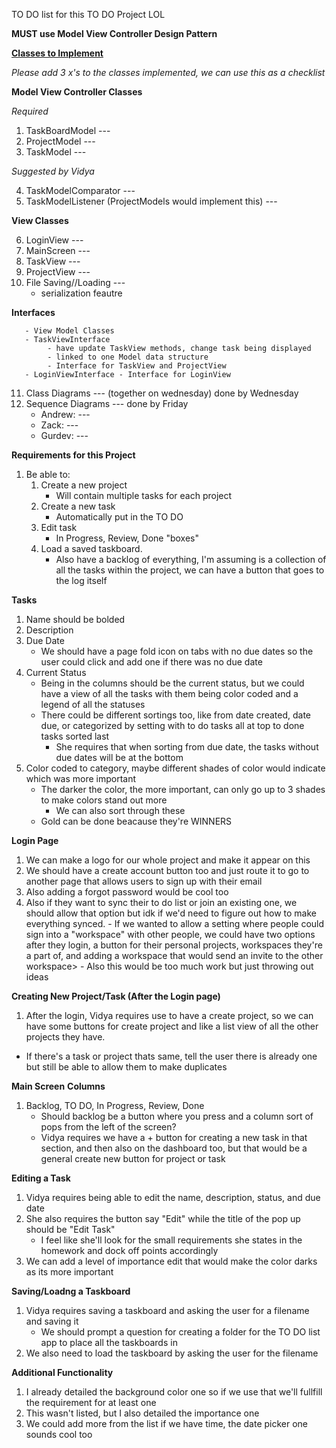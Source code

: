 TO DO list for this TO DO Project LOL

<b>MUST use Model View Controller Design Pattern</b>
  
<b><u>Classes to Implement</u></b>
  
<i>Please add 3 x's to the classes implemented, we can use this as a checklist </i>
  
<b>Model View Controller Classes</b>

  <i>Required</i>
  
   1. TaskBoardModel ---
   2. ProjectModel ---
   3. TaskModel ---
   
   <i>Suggested by Vidya</i>
   
   4. TaskModelComparator ---
   5. TaskModelListener (ProjectModels would implement this) ---
   
   <b>View Classes</b>
   
   6. LoginView ---
   7. MainScreen ---
   8. TaskView ---
   9. ProjectView ---
   10. File Saving//Loading ---
        - serialization feautre 
        
   <b>Interfaces</b>
   
       - View Model Classes 
       - TaskViewInterface 
            - have update TaskView methods, change task being displayed
            - linked to one Model data structure
            - Interface for TaskView and ProjectView     
       - LoginViewInterface - Interface for LoginView
   
   11. Class Diagrams --- (together on wednesday) done by Wednesday
   12. Sequence Diagrams ---  done by Friday
        - Andrew: ---
        - Zack: ---
        - Gurdev: ---


<b>Requirements for this Project</b>
 1. Be able to:
    1. Create a new project
       - Will contain multiple tasks for each project
    2. Create a new task
       - Automatically put in the TO DO
    3. Edit task
       - In Progress, Review, Done "boxes"
    4. Load a saved taskboard. 
       - Also have a backlog of everything, I'm assuming is a collection of all the tasks within the project, we can have a button that goes to the log itself

<b>Tasks</b>
 1. Name should be bolded
 2. Description
 3. Due Date
    - We should have a page fold icon on tabs with no due dates so the user could click and add one if there was no due date
 4. Current Status
      - Being in the columns should be the current status, but we could have a view of all the tasks with them being color coded and a legend of all the statuses
      - There could be different sortings too, like from date created, date due, or categorized by setting with to do tasks all at top to done tasks sorted last
          - She requires that when sorting from due date, the tasks without due dates will be at the bottom
 5. Color coded to category, maybe different shades of color would indicate which was more important
      - The darker the color, the more important, can only go up to 3 shades to make colors stand out more
         - We can also sort through these
      - Gold can be done beacause they're WINNERS
        
<b>Login Page</b>
 1. We can make a logo for our whole project and make it appear on this
 2. We should have a create account button too and just route it to go to another page that allows users to sign up with their email
 3. Also adding a forgot password would be cool too
 4. Also if they want to sync their to do list or join an existing one, we should allow that option but idk if we'd need to figure out how to make everything synced.
        - If we wanted to allow a setting where people could sign into a "workspace" with other people, we could have two options after they login, a button for their personal projects, workspaces they're a part of, and adding a workspace that would send an invite to the other workspace> 
              - Also this would be too much work but just throwing out ideas
        
<b>Creating New Project/Task (After the Login page)</b>
 1. After the login, Vidya requires use to have a create project, so we can have some buttons for create project and like a list view of all the other projects they have.
   - If there's a task or project thats same, tell the user there is already one but still be able to allow them to make duplicates
 
<b>Main Screen</b>
<b>Columns</b>
 1. Backlog, TO DO, In Progress, Review, Done
     - Should backlog be a button where you press and a column sort of pops from the left of the screen?
     - Vidya requires we have a + button for creating a new task in that section, and then also on the dashboard too, but that would be a general create new button for project or task
   
<b>Editing a Task</b>
 1. Vidya requires being able to edit the name, description, status, and due date
 2. She also requires the button say "Edit" while the title of the pop up should be "Edit Task"
      - I feel like she'll look for the small requirements she states in the homework and dock off points accordingly
 3. We can add a level of importance edit that would make the color darks as its more important
  
<b>Saving/Loadng a Taskboard</b>
 1. Vidya requires saving a taskboard and asking the user for a filename and saving it
      - We should prompt a question for creating a folder for the TO DO list app to place all the taskboards in
 2. We also need to load the taskboard by asking the user for the filename
  
 <b>Additional Functionality</b>
  1. I already detailed the background color one so if we use that we'll fullfill the requirement for at least one
  2. This wasn't listed, but I also detailed the importance one
  3. We could add more from the list if we have time, the date picker one sounds cool too
  
